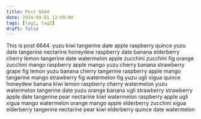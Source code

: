 ```yaml
---
title: Post 6644
date: 2024-09-01 12:00:00
tags: [tag1, tag2]
draft: false
---
```

This is post 6644.
yuzu
kiwi
tangerine
date
apple
raspberry
quince
yuzu
date
tangerine
nectarine
honeydew
raspberry
date
banana
elderberry
cherry
lemon
tangerine
date
watermelon
apple
zucchini
zucchini
fig
orange
zucchini
mango
raspberry
apple
mango
yuzu
cherry
banana
strawberry
grape
fig
lemon
yuzu
banana
cherry
tangerine
raspberry
apple
mango
tangerine
mango
strawberry
fig
watermelon
fig
yuzu
ugli
xigua
quince
honeydew
banana
kiwi
lemon
raspberry
cherry
watermelon
yuzu
watermelon
tangerine
date
yuzu
orange
banana
ugli
strawberry
strawberry
apple
date
tangerine
pear
nectarine
kiwi
watermelon
raspberry
apple
ugli
xigua
mango
watermelon
orange
mango
apple
elderberry
zucchini
xigua
elderberry
tangerine
nectarine
pear
kiwi
elderberry
quince
date
watermelon

